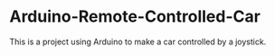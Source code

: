 # Arduino-Remote-Controlled-Car
This is a project using Arduino to make a car controlled by a joystick.
